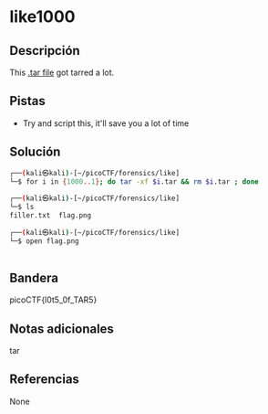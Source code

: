 # like1000

## Descripción
This [.tar file](https://jupiter.challenges.picoctf.org/static/52084b5ad360b25f9af83933114324e0/1000.tar) got tarred a lot.

## Pistas
- Try and script this, it'll save you a lot of time

## Solución
```bash
┌──(kali㉿kali)-[~/picoCTF/forensics/like]
└─$ for i in {1000..1}; do tar -xf $i.tar && rm $i.tar ; done                                                
                                                           
┌──(kali㉿kali)-[~/picoCTF/forensics/like]
└─$ ls
filler.txt  flag.png
                                                               
┌──(kali㉿kali)-[~/picoCTF/forensics/like]
└─$ open flag.png
                      
```

## Bandera
picoCTF{l0t5_0f_TAR5}

## Notas adicionales
tar

## Referencias
None
